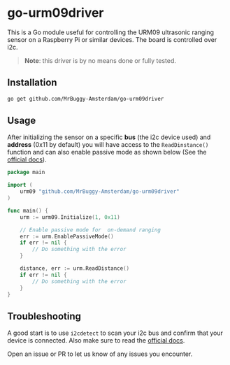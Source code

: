 # go-urm09driver

This is a Go module useful for controlling the URM09 ultrasonic ranging sensor on a Raspberry Pi or similar devices. The board is controlled over i2c.

> **Note**: this driver is by no means done or fully tested. 

## Installation

```bash
go get github.com/MrBuggy-Amsterdam/go-urm09driver
```

## Usage

After initializing the sensor on a specific **bus** (the i2c device used) and **address** (0x11 by default) you will have access to the `ReadDinstance()` function and can also enable passive mode as shown below (See the [official docs](https://wiki.dfrobot.com/URM09_Ultrasonic_Sensor_Gravity_Trig_SKU_SEN0388)). 

```Go
package main

import (
    urm09 "github.com/MrBuggy-Amsterdam/go-urm09driver"
)

func main() {
	urm := urm09.Initialize(1, 0x11)

	// Enable passive mode for  on-demand ranging
	err := urm.EnablePassiveMode()
	if err != nil {
		// Do something with the error
	}

	distance, err := urm.ReadDistance()
	if err != nil {
		// Do something with the error
	}
}
```

## Troubleshooting

A good start is to use `i2cdetect` to scan your i2c bus and confirm that your device is connected. Also make sure to read the [official docs](https://wiki.dfrobot.com/URM09_Ultrasonic_Sensor_Gravity_Trig_SKU_SEN0388).

Open an issue or PR to let us know of any issues you encounter.